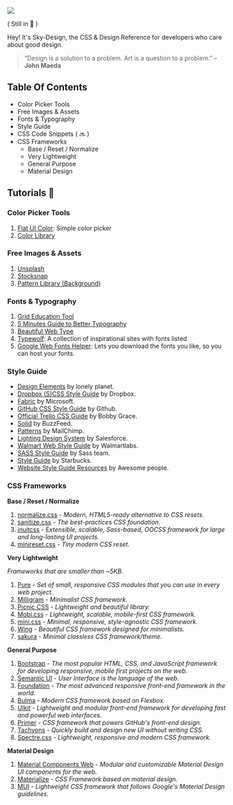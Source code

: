 ![](https://raw.githubusercontent.com/y7usuf/sky-design/master/skydesign.png)

( Still in :construction: )

Hey! It's Sky-Design, the CSS & Design Reference for developers who care about good design.

> “Design is a solution to a problem. Art is a question to a problem.” – **John Maeda**

## Table Of Contents

* Color Picker Tools
* Free Images & Assets
* Fonts & Typography
* Style Guide
* CSS Code Snippets ( :soon: )
* CSS Frameworks
	* Base / Reset / Normalize
	* Very Lightweight
	* General Purpose
	* Material Design

## Tutorials :book:


### Color Picker Tools

1. [Flat UI Color](http://flatuicolors.com/): Simple color picker
2. [Color Library](http://colorlibrary.ch/)

### Free Images & Assets

1. [Unsplash](https://unsplash.com/)
2. [Stocksnap](https://stocksnap.io/)
3. [Pattern Library (Background)](http://thepatternlibrary.com/)

### Fonts & Typography

1. [Grid Education Tool](http://griddy.io/)
2. [5 Minutes Guide to Better Typography](http://pierrickcalvez.com/journal/a-five-minutes-guide-to-better-typography)
3. [Beautiful Web Type](http://hellohappy.org/beautiful-web-type)
4. [Typewolf](https://www.typewolf.com/): A collection of inspirational sites with fonts listed
5. [Google Web Fonts Helper](http://google-webfonts-helper.herokuapp.com/fonts): Lets you download the fonts you like, so you can host your fonts.


### Style Guide

* [Design Elements](http://rizzo.lonelyplanet.com/styleguide/design-elements/colours) by lonely planet.
* [Dropbox (S)CSS Style Guide](https://github.com/dropbox/css-style-guide) by Dropbox.
* [Fabric](https://dev.office.com/fabric#/) by Microsoft.
* [GitHub CSS Style Guide](https://primer.github.io/) by Github.
* [Official Trello CSS Guide](https://gist.github.com/bobbygrace/9e961e8982f42eb91b80) by Bobby Grace.
* [Solid](http://solid.buzzfeed.com/) by BuzzFeed.
* [Patterns](http://ux.mailchimp.com/patterns) by MailChimp.
* [Lighting Design System](https://www.lightningdesignsystem.com/) by Salesforce.
* [Walmart Web Style Guide](http://walmartlabs.github.io/web-style-guide/) by Walmartlabs.
* [SASS Style Guide](http://sass-lang.com/styleguide) by Sass team.
* [Style Guide](http://www.starbucks.com/static/reference/styleguide/) by Starbucks.
* [Website Style Guide Resources](http://styleguides.io/examples.html) by Awesome people.


### CSS Frameworks

**Base / Reset / Normalize**

1. [normalize.css](http://necolas.github.io/normalize.css/) - *Modern, HTML5-ready alternative to CSS resets.*
1. [sanitize.css](https://jonathantneal.github.io/sanitize.css/) - *The best-practices CSS foundation.*
1. [inuitcss](https://github.com/inuitcss/inuitcss) - E*xtensible, scalable, Sass-based, OOCSS framework for large and long-lasting UI projects.*
1. [minireset.css](http://jgthms.com/minireset.css/) - *Tiny modern CSS reset.*

**Very Lightweight**

*Frameworks that are smaller than ~5KB.*

1. [Pure](Pure) - *Set of small, responsive CSS modules that you can use in every web project.*
1. [Milligram](http://milligram.io/) - *Minimalist CSS framework.*
1. [Picnic CSS](https://picnicss.com/) - *Lightweight and beautiful library.*
1. [Mobi.css](http://getmobicss.com/) - *Lightweight, scalable, mobile-first CSS framework.*
1. [mini.css](http://minicss.org/) - *Minimal, responsive, style-agnostic CSS framework.*
1. [Wing](http://usewing.ml/) - *Beautiful CSS framework designed for minimalists.*
1. [sakura](https://oxal.org/projects/sakura/) - *Minimal classless CSS framework/theme.*

**General Purpose**

1. [Bootstrap](http://getbootstrap.com/) - *The most popular HTML, CSS, and JavaScript framework for developing responsive, mobile first projects on the web.*
1. [Semantic UI](https://semantic-ui.com/) - *User Interface is the language of the web.*
1. [Foundation](http://foundation.zurb.com/) - *The most advanced responsive front-end framework in the world.*
1. [Bulma](http://bulma.io/) - *Modern CSS framework based on Flexbox.*
1. [UIkit](https://getuikit.com/) - *Lightweight and modular front-end framework for developing fast and powerful web interfaces.*
1. [Primer](http://primercss.io/) - *CSS framework that powers GitHub's front-end design.*
1. [Tachyons](http://tachyons.io/) - *Quickly build and design new UI without writing CSS.*
1. [Spectre.css](https://picturepan2.github.io/spectre/) - *Lightweight, responsive and modern CSS framework.*

**Material Design**

1. [Material Components Web](https://material.io/components/web/) - *Modular and customizable Material Design UI components for the web.*
1. [Materialize](http://materializecss.com/) - *CSS Framework based on material design.*
1. [MUI](https://www.muicss.com/) - *Lightweight CSS framework that follows Google's Material Design guidelines.*

